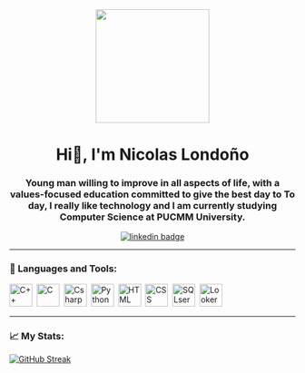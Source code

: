 <div id="header" align="center">
    <img src="https://media.giphy.com/media/fwbZnTftCXVocKzfxR/giphy.gif" width="200"/>
    <h1 alig="center">Hi👋, I'm Nicolas Londoño</h1>
    <h3 alig="center">Young man willing to improve in all aspects of life, with a
        values-focused education committed to give the best day to
        To day, I really like technology and I am currently studying Computer Science at PUCMM University.</h3>
</div>

<div id="badges" align="center">
    <a href="https://www.linkedin.com/in/nicolas-londoño-317336199/">
        <img src="https://img.shields.io/twitter/url?label=Nicolas%20Londo%C3%B1o&logo=linkedin&logoColor=blue&style=for-the-               badge&url=https%3A%2F%2Fwww.linkedin.com%2Ffeed%2F"
        alt="linkedin badge">
    </a>
</div>

---

<div align="left">
    <h3>🔨 Languages and Tools:</h3> 
    <div>
        <img src="https://img.icons8.com/color/512/c-plus-plus-logo.png" title="C++" alt="C++" width="40" height="40">&nbsp;
        <img src="https://img.icons8.com/fluency/512/c-programming.png" title="C" alt="C" width="40" height="40">&nbsp;
        <img src="https://img.icons8.com/color/512/c-sharp-logo.png" title="Csharp" alt="Csharp" width="40" height="40">&nbsp;
        <img src="https://img.icons8.com/color/512/python.png" title="Python" alt="Python" width="40" height="40">&nbsp;
        <img src="https://img.icons8.com/color/512/html-5.png" title="HTML" alt="HTML" width="40" height="40">&nbsp;
        <img src="https://img.icons8.com/color/512/css3.png" title="CSS" alt="CSS" width="40" height="40">&nbsp;
        <img src="https://img.icons8.com/color/512/microsoft-sql-server.png" title="SQLserver" alt="SQLserver" width="40" height="40">&nbsp;
        <img src="https://avatars.githubusercontent.com/u/1437874?s=280&v=4" title="Looker Studio" alt="Looker Studio" width="40" height="40">&nbsp;
    </div>
</div>

---
### 📈 My Stats:
[![GitHub Streak](http://github-readme-streak-stats.herokuapp.com?user=niko-londono&theme=dark&hide_border=true)](https://git.io/streak-stats)



